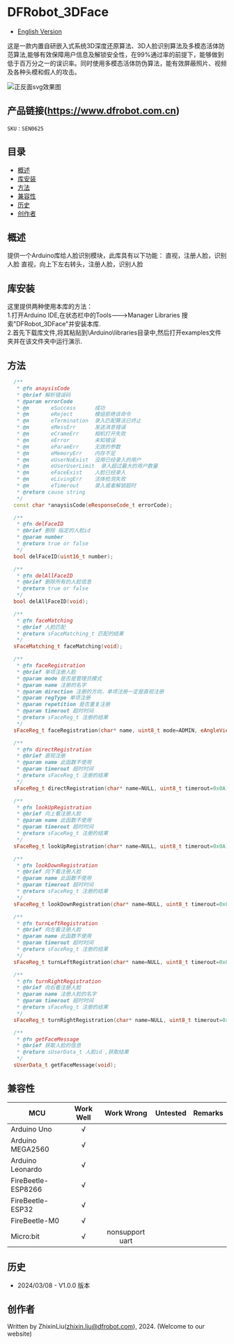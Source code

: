 # DFRobot_3DFace
- [English Version](./README.md)

这是一款内置自研嵌入式系统3D深度还原算法、3D人脸识别算法及多模态活体防范算法,能够有效保障用户信息及解锁安全性，在99%通过率的前提下，能够做到低于百万分之一的误识率。同时使用多模态活体防伪算法，能有效屏蔽照片、视频及各种头模和假人的攻击。

![正反面svg效果图](/resources/images/SEN0625.jpg) 

## 产品链接(https://www.dfrobot.com.cn)

    SKU：SEN0625

## 目录

* [概述](#概述)
* [库安装](#库安装)
* [方法](#方法)
* [兼容性](#兼容性y)
* [历史](#历史)
* [创作者](#创作者)

## 概述

提供一个Arduino库给人脸识别模块，此库具有以下功能：
  直视，注册人脸，识别人脸
  直视，向上下左右转头，注册人脸，识别人脸

## 库安装
这里提供两种使用本库的方法：<br>
1.打开Arduino IDE,在状态栏中的Tools--->Manager Libraries 搜索"DFRobot_3DFace"并安装本库.<br>
2.首先下载库文件,将其粘贴到\Arduino\libraries目录中,然后打开examples文件夹并在该文件夹中运行演示.<br>

## 方法

```C++
  /**
   * @fn anaysisCode
   * @brief 解析错误码
   * @param errorCode
   * @n       eSuccess      成功
   * @n       eReject       模组拒绝该命令
   * @n       eTermination  录入匹配算法已终止
   * @n       eMessErr      发送消息错误
   * @n       eCrameErr     相机打开失败
   * @n       eError        未知错误
   * @n       eParamErr     无效的参数
   * @n       eMemoryErr    内存不足
   * @n       eUserNoExist  没用已经录入的用户
   * @n       eUserUserLimit  录入超过最大的用户数量
   * @n       eFaceExist    人脸已经录入
   * @n       eLivingErr    活体检测失败
   * @n       eTimerout     录入或者解锁超时
   * @return cause string
   */
  const char *anaysisCode(eResponseCode_t errorCode);

  /**
   * @fn delFaceID
   * @brief 删除 指定的人脸id
   * @param number 
   * @return true or false
   */
  bool delFaceID(uint16_t number);

  /**
   * @fn delAllFaceID
   * @brief 删除所有的人脸信息
   * @return true or false
   */
  bool delAllFaceID(void);

  /**
   * @fn faceMatching
   * @brief 人脸匹配
   * @return sFaceMatching_t 匹配的结果
   */
  sFaceMatching_t faceMatching(void);

  /**
   * @fn faceRegistration
   * @brief 单项注册人脸
   * @param mode 是否是管理员模式
   * @param name 注册的名字
   * @param direction 注册的方向，单项注册一定是直视注册
   * @param regType 单项注册
   * @param repetition 是否重复注册
   * @param timerout 超时时间
   * @return sFaceReg_t 注册的结果
   */
  sFaceReg_t faceRegistration(char* name, uint8_t mode=ADMIN, eAngleView_t direction=eDirectView, uint8_t regType=ONE_REG, bool repetition=true, uint8_t timerout=0x0A);

  /**
   * @fn directRegistration
   * @brief 直视注册
   * @param name 此函数不使用
   * @param timerout 超时时间
   * @return sFaceReg_t 注册的结果
   */
  sFaceReg_t directRegistration(char* name=NULL, uint8_t timerout=0x0A);

  /**
   * @fn lookUpRegistration
   * @brief 向上看注册人脸
   * @param name 此函数不使用
   * @param timerout 超时时间
   * @return sFaceReg_t 注册的结果
   */
  sFaceReg_t lookUpRegistration(char* name=NULL, uint8_t timerout=0x0A);

  /**
   * @fn lookDownRegistration
   * @brief 向下看注册人脸
   * @param name 此函数不使用
   * @param timerout 超时时间
   * @return sFaceReg_t 注册的结果
   */
  sFaceReg_t lookDownRegistration(char* name=NULL, uint8_t timerout=0x0A);

  /**
   * @fn turnLeftRegistration
   * @brief 向左看注册人脸
   * @param name 此函数不使用
   * @param timerout 超时时间
   * @return sFaceReg_t 注册的结果
   */
  sFaceReg_t turnLeftRegistration(char* name=NULL, uint8_t timerout=0x0A);

  /**
   * @fn turnRightRegistration
   * @brief 向右看注册人脸
   * @param name 注册人脸的名字
   * @param timerout 超时时间
   * @return sFaceReg_t 注册的结果
   */
  sFaceReg_t turnRightRegistration(char* name=NULL, uint8_t timerout=0x0A);

  /**
   * @fn getFaceMessage
   * @brief 获取人脸的信息
   * @return sUserData_t 人脸id ,获取结果
   */
  sUserData_t getFaceMessage(void);
```

## 兼容性

MCU                | Work Well    |   Work Wrong    | Untested    | Remarks
------------------ | :----------: | :-------------: | :---------: | :----:
Arduino Uno        |      √       |                 |             |
Arduino MEGA2560   |      √       |                 |             |
Arduino Leonardo   |      √       |                 |             |
FireBeetle-ESP8266 |      √       |                 |             |
FireBeetle-ESP32   |      √       |                 |             |
FireBeetle-M0      |      √       |                 |             |
Micro:bit          |      √       | nonsupport uart |             |


## 历史
- 2024/03/08 - V1.0.0 版本

## 创作者

Written by ZhixinLiu(zhixin.liu@dfrobot.com), 2024. (Welcome to our website)
